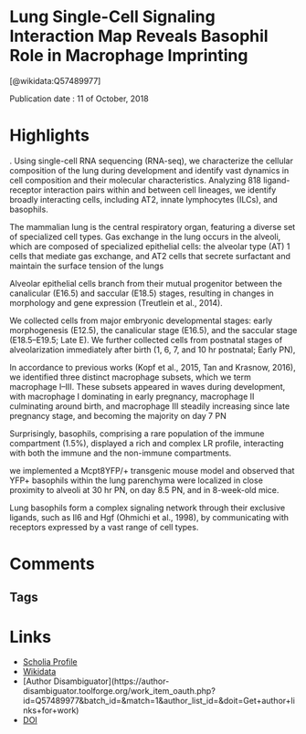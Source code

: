 
Lung Single-Cell Signaling Interaction Map Reveals Basophil Role in Macrophage Imprinting
=========================================================================================
  
  [@wikidata:Q57489977]  
  
Publication date : 11 of October, 2018  

# Highlights

. Using single-cell RNA sequencing (RNA-seq), we characterize the cellular composition of the lung during development and identify vast dynamics in cell composition and their molecular characteristics. Analyzing 818 ligand-receptor interaction pairs within and between cell lineages, we identify broadly interacting cells, including AT2, innate lymphocytes (ILCs), and basophils.

<!-- Good example for   - 3.10. Minimal Information About New Cell Classes -->

The mammalian lung is the central respiratory organ, featuring a diverse set of specialized cell types. Gas exchange in the lung occurs in the alveoli, which are composed of specialized epithelial cells: the alveolar type (AT) 1 cells that mediate gas exchange, and AT2 cells that secrete surfactant and maintain the surface tension of the lungs 

Alveolar epithelial cells branch from their mutual progenitor between the canalicular (E16.5) and saccular (E18.5) stages, resulting in changes in morphology and gene expression (Treutlein et al., 2014).

We collected cells from major embryonic developmental stages: early morphogenesis (E12.5), the canalicular stage (E16.5), and the saccular stage (E18.5–E19.5; Late E). We further collected cells from postnatal stages of alveolarization immediately after birth (1, 6, 7, and 10 hr postnatal; Early PN), 

In accordance to previous works (Kopf et al., 2015, Tan and Krasnow, 2016), we identified three distinct macrophage subsets, which we term macrophage I–III. These subsets appeared in waves during development, with macrophage I dominating in early pregnancy, macrophage II culminating around birth, and macrophage III steadily increasing since late pregnancy stage, and becoming the majority on day 7 PN

Surprisingly, basophils, comprising a rare population of the immune compartment (1.5%), displayed a rich and complex LR profile, interacting with both the immune and the non-immune compartments.


we implemented a Mcpt8YFP/+ transgenic mouse model and observed that YFP+ basophils within the lung parenchyma were localized in close proximity to alveoli at 30 hr PN, on day 8.5 PN, and in 8-week-old mice.

Lung basophils form a complex signaling network through their exclusive ligands, such as Il6 and Hgf (Ohmichi et al., 1998), by communicating with receptors expressed by a vast range of cell types. 



# Comments

## Tags

# Links
  
 * [Scholia Profile](https://scholia.toolforge.org/work/Q57489977)  
 * [Wikidata](https://www.wikidata.org/wiki/Q57489977)  
 * [Author Disambiguator](https://author-
disambiguator.toolforge.org/work_item_oauth.php?id=Q57489977&batch_id=&match=1&author_list_id=&doit=Get+author+links+for+work)  
 * [DOI](https://doi.org/10.1016/J.CELL.2018.09.009)  
